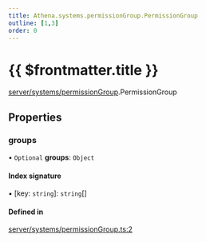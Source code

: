 ```yaml
---
title: Athena.systems.permissionGroup.PermissionGroup
outline: [1,3]
order: 0
---
```


# {{ $frontmatter.title }}


[server/systems/permissionGroup](../modules/server_systems_permissionGroup.md).PermissionGroup

## Properties

### groups

• `Optional` **groups**: `Object`

#### Index signature

▪ [key: `string`]: `string`[]

#### Defined in

[server/systems/permissionGroup.ts:2](https://github.com/Stuyk/altv-athena/blob/d2642d1/src/core/server/systems/permissionGroup.ts#L2)
